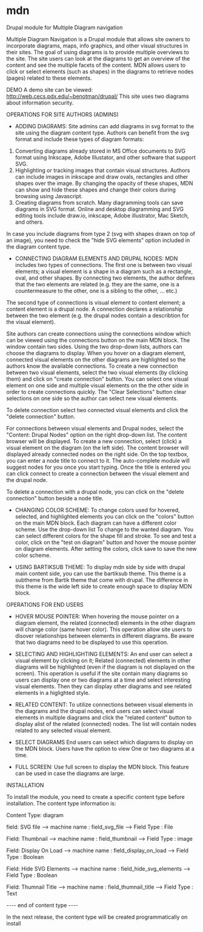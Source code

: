 # mdn
Drupal module for Multiple Diagram navigation 

Multiple Diagram Navigation is a Drupal module that allows site owners to incorporate diagrams, maps, info graphics, and other visual structures in their sites. The goal of using diagrams is to provide multiple overviews to the site. The site users can look at the diagrams to get an overview of the content and see the multiple facets of the content. MDN allows users to click or select elements (such as shapes) in the diagrams to retrieve nodes (pages) related to these elements. 

DEMO 
A demo site can be viewed: http://web.cecs.pdx.edu/~benotman/drupal/
This site uses two diagrams about information security. 

OPERATIONS FOR SITE AUTHORS (ADMINS)

- ADDING DIAGRAMS:
Site admins can add diagrams in svg format to the site using the diagram content type. Authors can benefit from the svg format and include these types of diagram formats:
1) Converting diagrams already stored in MS Office documents to SVG format using Inkscape, Adobe Illustator, and other software that support SVG.
2) Highlighting or tracking images that contain visual structures. Authors can include images in inkscape and draw ovals, rectangles and other shapes over the image. By changing the opacity of these shapes,  MDN can show and hide these shapes and change their colors during browsing using Javascript.
3) Creating diagrams from scratch. Many diagramming tools can save diagrams in SVG format. Online and desktop diagramming and SVG editing tools include draw.io, inkscape, Adobe illustrator, Mac Sketch, and others.

In case you include diagrams from type 2 (svg with shapes drawn on top of an image), you need to check the "hide SVG elements" option included in the diagram content type.

- CONNECTING DIAGRAM ELEMENTS AND DRUPAL NODES: 
MDN includes two types of connections. The first one is between two visual elements; a visual element is a shape in a diagram such as a rectangle, oval, and other shapes. By connecting two elements, the author defines that the two elements are related (e.g. they are the same, one is a countermeasure to the other, one is a sibling to the other, ... etc.)

The second type of connections is visual element to content element; a content element is a drupal node. A connection declares a relationship between the two element (e.g. the drupal nodes contain a describtion for the visual element).

Site authors can create connections using the connections window which can be viewed using the connections button on the main MDN block. The window contain two sides. Using the two drop-down lists, authors can choose the diagrams to display. When you hover on a diagram element, connected visual elements on the other diagrams are highlighted so the authors know the available connections. To create a new connection between two visual elements, select the two visual elements (by clicking them) and click on "create connection" button. You can select one visual element on one side and multiple visual elements on the the other side in order to create connections quickly. The "Clear Selections" button clear selections on one side so the author can select new visual elements. 

To delete connection select two connected visual elements and click the "delete connection" button.

For connections between visual elements and Drupal nodes, select the "Content: Drupal Nodes" option on the right drop-down list. The content browser will be displayed. To create a new connection, select (click) a visual element on the diagram (on the left side). The content browser will displayed already connected nodes on the right side. On the top textbox, you can enter a node title to connect to it. The auto-complete module will suggest nodes for you once you start typing. Once the title is entered you can click connect to create a connection between the visual element and the drupal node.

To delete a connection with a drupal node, you can click on the "delete connection" button beside a node title. 

- CHANGING COLOR SCHEME: 
To change colors used for hovered, selected, and highlighted elements you can click on the "colors" button on the main MDN block. Each diagram can have a different color scheme. Use the drop-down list To change to the wanted diagram. You can select different colors for the shape fill and stroke. To see and test a color, click on the "test on diagram" button and hover the mouse pointer on diagram elements. After setting the colors, click save to save the new color scheme.

- USING BARTIKSUB THEME: 
To display mdn side by side with drupal main content side, you can use the bartiksub theme. This theme is a subtheme from Bartik theme that come with drupal. The difference in this theme is the wide left side to create enough space to display MDN block.

OPERATIONS FOR END USERS

- HOVER MOUSE POINTER:
When hovering the mouse pointer on a diagram element, the related (connected) elements in the other diagram will change color (same hover color). This operation allow site users to disover relationships between elements in different diagrams. Be aware that two diagrams need to be displayed to use this operation.

- SELECTING AND HIGHLIGHTING ELEMENTS:
An end user can select a visual element by clicking on it; Related (connected) elements in other diagrams will be highlighted (even if the diagram is not displayed on the screen). This operation is useful if the site contain many diagrams so users can display one or two diagrams at a time and select interesting visual elements. Then they can display other diagrams and see related elements in a higlighted style.

- RELATED CONTENT:
To utilize connections between visual elements in the diagrams and the drupal nodes, end users can select visual elements in multiple diagrams and click the "related content" button to display alist of the related (connected) nodes. The list will contain nodes related to any selected visual element.

- SELECT DIAGRAMS
End users can select which diagrams to display on the MDN block. Users have the option to view One or two diagrams at a time.

- FULL SCREEN:
Use full screen to display the MDN block. This feature can be used in case the diagrams are large. 

INSTALLATION

To install the module, you need to create a specific content type before installation. The content type information is:

Content Type: diagram

field: SVG file 
--> machine name : field_svg_file
--> Field Type : File

Field: Thumbnail
--> machine name : field_thumbnail
--> Field Type : image

Field: Display On Load
--> machine name : field_display_on_load
--> Field Type : Boolean

Field: Hide SVG Elements
--> machine name : field_hide_svg_elements
--> Field Type : Boolean

Field: Thumnail Title
--> machine name : field_thumnail_title
--> Field Type : Text

---- end of content type ----

In the next release, the content type will be created programmatically on install




